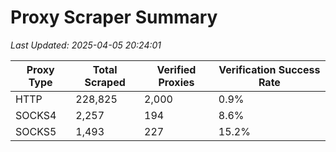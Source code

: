 # Proxy Scraper Summary

_Last Updated: 2025-04-05 20:24:01_

| Proxy Type | Total Scraped | Verified Proxies | Verification Success Rate |
|------------|--------------|------------------|--------------------------|
| HTTP | 228,825 | 2,000 | 0.9% |
| SOCKS4 | 2,257 | 194 | 8.6% |
| SOCKS5 | 1,493 | 227 | 15.2% |
